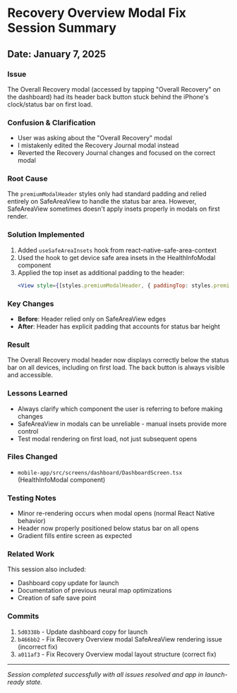 # Recovery Overview Modal Fix Session Summary

## Date: January 7, 2025

### Issue
The Overall Recovery modal (accessed by tapping "Overall Recovery" on the dashboard) had its header back button stuck behind the iPhone's clock/status bar on first load.

### Confusion & Clarification
- User was asking about the "Overall Recovery" modal
- I mistakenly edited the Recovery Journal modal instead
- Reverted the Recovery Journal changes and focused on the correct modal

### Root Cause
The `premiumModalHeader` styles only had standard padding and relied entirely on SafeAreaView to handle the status bar area. However, SafeAreaView sometimes doesn't apply insets properly in modals on first render.

### Solution Implemented
1. Added `useSafeAreaInsets` hook from react-native-safe-area-context
2. Used the hook to get device safe area insets in the HealthInfoModal component
3. Applied the top inset as additional padding to the header:
   ```jsx
   <View style={[styles.premiumModalHeader, { paddingTop: styles.premiumModalHeader.paddingTop + insets.top }]}>
   ```

### Key Changes
- **Before**: Header relied only on SafeAreaView edges
- **After**: Header has explicit padding that accounts for status bar height

### Result
The Overall Recovery modal header now displays correctly below the status bar on all devices, including on first load. The back button is always visible and accessible.

### Lessons Learned
- Always clarify which component the user is referring to before making changes
- SafeAreaView in modals can be unreliable - manual insets provide more control
- Test modal rendering on first load, not just subsequent opens

### Files Changed
- `mobile-app/src/screens/dashboard/DashboardScreen.tsx` (HealthInfoModal component)

### Testing Notes
- Minor re-rendering occurs when modal opens (normal React Native behavior)
- Header now properly positioned below status bar on all opens
- Gradient fills entire screen as expected

### Related Work
This session also included:
- Dashboard copy update for launch
- Documentation of previous neural map optimizations
- Creation of safe save point

### Commits
1. `5d0338b` - Update dashboard copy for launch
2. `b466bb2` - Fix Recovery Overview modal SafeAreaView rendering issue (incorrect fix)
3. `a011af3` - Fix Recovery Overview modal layout structure (correct fix)

---
*Session completed successfully with all issues resolved and app in launch-ready state.* 